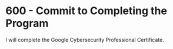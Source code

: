 # 600 - Commit to Completing the Program

I will complete the Google Cybersecurity Professional Certificate.
